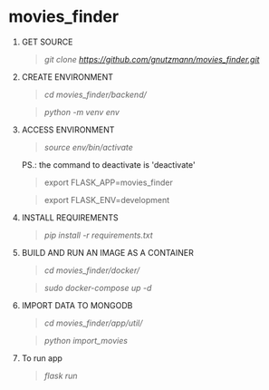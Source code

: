# movies_finder

1. GET SOURCE

   > _git clone https://github.com/gnutzmann/movies_finder.git_

2. CREATE ENVIRONMENT

   > _cd movies_finder/backend/_

   > _python -m venv env_

3. ACCESS ENVIRONMENT

   > _source env/bin/activate_

   PS.: the command to deactivate is 'deactivate'

   > export FLASK_APP=movies_finder

   > export FLASK_ENV=development

4. INSTALL REQUIREMENTS

   > _pip install -r requirements.txt_

5. BUILD AND RUN AN IMAGE AS A CONTAINER

   > _cd movies_finder/docker/_

   > _sudo docker-compose up -d_

6. IMPORT DATA TO MONGODB

   > _cd movies_finder/app/util/_

   > _python import_movies_

7. To run app

   > _flask run_
